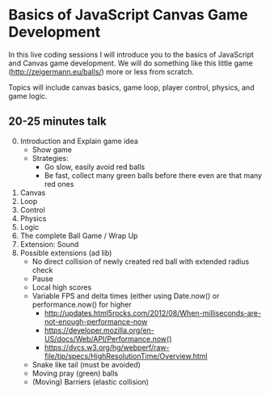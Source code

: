 Basics of JavaScript Canvas Game Development
============================================

In this live coding sessions I will introduce you to the basics of JavaScript and Canvas game development.
We will do something like this little game (http://zeigermann.eu/balls/) more or less from scratch.

Topics will include canvas basics, game loop, player control, physics, and game logic.

20-25 minutes talk
------------------
0. Introduction and Explain game idea
   * Show game
   * Strategies:
     * Go slow, easily avoid red balls
     * Be fast, collect many green balls before there even are that many red ones
1. Canvas
2. Loop
3. Control
4. Physics
5. Logic
6. The complete Ball Game / Wrap Up
7. Extension: Sound
8. Possible extensions (ad lib)
   * No direct collision of newly created red ball with extended radius check
   * Pause
   * Local high scores
   * Variable FPS and delta times (either using Date.now() or performance.now() for higher
     * http://updates.html5rocks.com/2012/08/When-milliseconds-are-not-enough-performance-now
     * https://developer.mozilla.org/en-US/docs/Web/API/Performance.now()
     * https://dvcs.w3.org/hg/webperf/raw-file/tip/specs/HighResolutionTime/Overview.html
   * Snake like tail (must be avoided)
   * Moving pray (green) balls
   * (Moving) Barriers (elastic collision)
